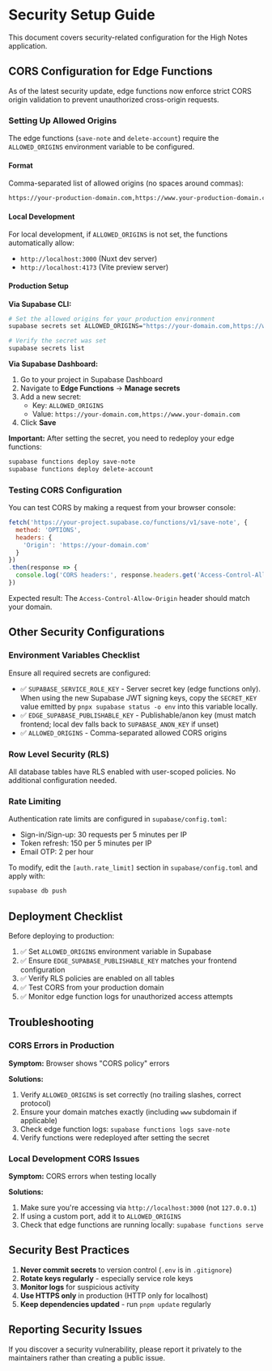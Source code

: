 # Security Setup Guide

This document covers security-related configuration for the High Notes application.

## CORS Configuration for Edge Functions

As of the latest security update, edge functions now enforce strict CORS origin validation to prevent unauthorized cross-origin requests.

### Setting Up Allowed Origins

The edge functions (`save-note` and `delete-account`) require the `ALLOWED_ORIGINS` environment variable to be configured.

#### Format
Comma-separated list of allowed origins (no spaces around commas):

```bash
https://your-production-domain.com,https://www.your-production-domain.com,http://localhost:3000
```

#### Local Development

For local development, if `ALLOWED_ORIGINS` is not set, the functions automatically allow:
- `http://localhost:3000` (Nuxt dev server)
- `http://localhost:4173` (Vite preview server)

#### Production Setup

**Via Supabase CLI:**

```bash
# Set the allowed origins for your production environment
supabase secrets set ALLOWED_ORIGINS="https://your-domain.com,https://www.your-domain.com"

# Verify the secret was set
supabase secrets list
```

**Via Supabase Dashboard:**

1. Go to your project in Supabase Dashboard
2. Navigate to **Edge Functions** → **Manage secrets**
3. Add a new secret:
   - Key: `ALLOWED_ORIGINS`
   - Value: `https://your-domain.com,https://www.your-domain.com`
4. Click **Save**

**Important:** After setting the secret, you need to redeploy your edge functions:

```bash
supabase functions deploy save-note
supabase functions deploy delete-account
```

### Testing CORS Configuration

You can test CORS by making a request from your browser console:

```javascript
fetch('https://your-project.supabase.co/functions/v1/save-note', {
  method: 'OPTIONS',
  headers: {
    'Origin': 'https://your-domain.com'
  }
})
.then(response => {
  console.log('CORS headers:', response.headers.get('Access-Control-Allow-Origin'))
})
```

Expected result: The `Access-Control-Allow-Origin` header should match your domain.

## Other Security Configurations

### Environment Variables Checklist

Ensure all required secrets are configured:

- ✅ `SUPABASE_SERVICE_ROLE_KEY` - Server secret key (edge functions only). When using the new Supabase JWT signing keys, copy the `SECRET_KEY` value emitted by `pnpx supabase status -o env` into this variable locally.
- ✅ `EDGE_SUPABASE_PUBLISHABLE_KEY` - Publishable/anon key (must match frontend; local dev falls back to `SUPABASE_ANON_KEY` if unset)
- ✅ `ALLOWED_ORIGINS` - Comma-separated allowed CORS origins

### Row Level Security (RLS)

All database tables have RLS enabled with user-scoped policies. No additional configuration needed.

### Rate Limiting

Authentication rate limits are configured in `supabase/config.toml`:
- Sign-in/Sign-up: 30 requests per 5 minutes per IP
- Token refresh: 150 per 5 minutes per IP
- Email OTP: 2 per hour

To modify, edit the `[auth.rate_limit]` section in `supabase/config.toml` and apply with:

```bash
supabase db push
```

## Deployment Checklist

Before deploying to production:

1. ✅ Set `ALLOWED_ORIGINS` environment variable in Supabase
2. ✅ Ensure `EDGE_SUPABASE_PUBLISHABLE_KEY` matches your frontend configuration
3. ✅ Verify RLS policies are enabled on all tables
4. ✅ Test CORS from your production domain
5. ✅ Monitor edge function logs for unauthorized access attempts

## Troubleshooting

### CORS Errors in Production

**Symptom:** Browser shows "CORS policy" errors

**Solutions:**
1. Verify `ALLOWED_ORIGINS` is set correctly (no trailing slashes, correct protocol)
2. Ensure your domain matches exactly (including `www` subdomain if applicable)
3. Check edge function logs: `supabase functions logs save-note`
4. Verify functions were redeployed after setting the secret

### Local Development CORS Issues

**Symptom:** CORS errors when testing locally

**Solutions:**
1. Make sure you're accessing via `http://localhost:3000` (not `127.0.0.1`)
2. If using a custom port, add it to `ALLOWED_ORIGINS`
3. Check that edge functions are running locally: `supabase functions serve`

## Security Best Practices

1. **Never commit secrets** to version control (`.env` is in `.gitignore`)
2. **Rotate keys regularly** - especially service role keys
3. **Monitor logs** for suspicious activity
4. **Use HTTPS only** in production (HTTP only for localhost)
5. **Keep dependencies updated** - run `pnpm update` regularly

## Reporting Security Issues

If you discover a security vulnerability, please report it privately to the maintainers rather than creating a public issue.
